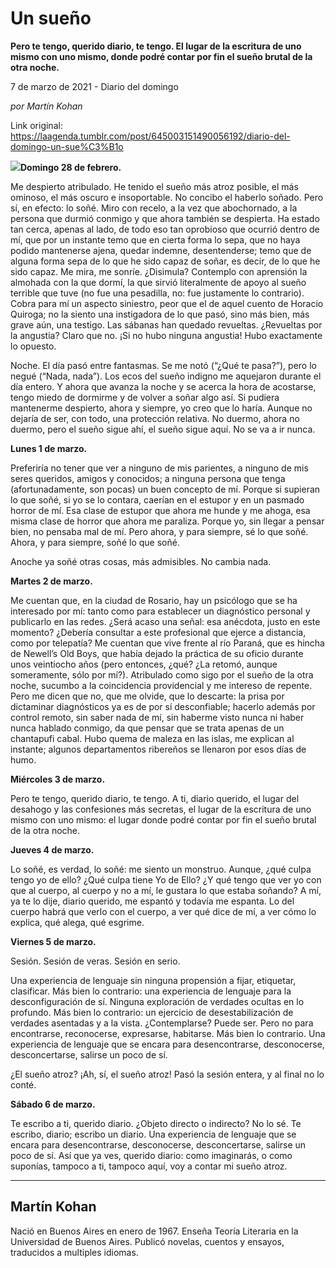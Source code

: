 # Un sueño

**Pero te tengo, querido diario, te tengo. El lugar de la escritura de uno mismo con uno mismo, donde podré contar por fin el sueño brutal de la otra noche.**

7 de marzo de 2021 - Diario del domingo

_por Martín Kohan_

Link original: https://laagenda.tumblr.com/post/645003151490056192/diario-del-domingo-un-sue%C3%B1o

![](https://64.media.tumblr.com/7965facfd9441d2776e8d92488f055a6/b60123da1bf98576-c5/s500x750/a5adc6e68e47b71c56fc33d77287e74ed614602f.jpg)**Domingo
28 de febrero.**

Me despierto atribulado. He tenido el sueño más atroz posible,
el más ominoso, el más oscuro e insoportable. No concibo el haberlo soñado.
Pero sí, en efecto: lo soñé. Miro con recelo, a la vez que abochornado, a la persona
que durmió conmigo y que ahora también se despierta. Ha estado tan cerca,
apenas al lado, de todo eso tan oprobioso que ocurrió dentro de mí, que por un
instante temo que en cierta forma lo sepa, que no haya podido mantenerse ajena,
quedar indemne, desentenderse; temo que de alguna forma sepa de lo que he sido
capaz de soñar, es decir, de lo que he sido capaz. Me mira, me sonríe.
¿Disimula? Contemplo con aprensión la almohada con la que dormí, la que sirvió
literalmente de apoyo al sueño terrible que tuve (no fue una pesadilla, no: fue
justamente lo contrario). Cobra para mí un aspecto siniestro, peor que el de
aquel cuento de Horacio Quiroga;  no la
siento una instigadora de lo que pasó, sino más bien, más grave aún, una
testigo. Las sábanas han quedado revueltas. ¿Revueltas por la angustia? Claro
que no. ¡Si no hubo ninguna angustia! Hubo exactamente lo opuesto.

Noche. El día pasó entre fantasmas. Se
me notó (“¿Qué te pasa?”), pero lo negué (“Nada, nada”). Los ecos del sueño
indigno me aquejaron durante el día entero. Y ahora que avanza la noche y se
acerca la hora de acostarse, tengo miedo de dormirme y de volver a soñar algo
así. Si pudiera mantenerme despierto, ahora y siempre, yo creo que lo haría.
Aunque no dejaría de ser, con todo, una protección relativa. No duermo, ahora
no duermo, pero el sueño sigue ahí, el sueño sigue aquí. No se va a ir nunca.

**Lunes 1 de marzo.**

Preferiría no tener
que ver a ninguno de mis parientes, a ninguno de mis seres queridos, amigos y
conocidos; a ninguna persona que tenga (afortunadamente, son pocas) un buen
concepto de mí. Porque si supieran lo que soñé, si yo se lo contara, caerían en
el estupor y en un pasmado horror de mí. Esa clase de estupor que ahora me
hunde y me ahoga, esa misma clase de horror que ahora me paraliza. Porque yo,
sin llegar a pensar bien, no pensaba mal de mí. Pero ahora, y para siempre, sé
lo que soñé. Ahora, y para siempre, soñé lo que soñé.

Anoche ya soñé otras cosas, más
admisibles. No cambia nada.

**Martes 2 de marzo.**

Me cuentan que, en
la ciudad de Rosario, hay un psicólogo que se ha interesado por mí: tanto como
para establecer un diagnóstico personal y publicarlo en las redes. ¿Será acaso
una señal: esa anécdota, justo en este momento? ¿Debería consultar a este
profesional que ejerce a distancia, como por telepatía? Me cuentan que vive
frente al río Paraná, que es hincha de Newell’s Old Boys, que había dejado la
práctica de su oficio durante unos veintiocho años (pero entonces, ¿qué? ¿La
retomó, aunque someramente, sólo por mí?). Atribulado como sigo por el sueño de
la otra noche, sucumbo a la coincidencia providencial y me intereso de repente.
Pero me dicen que no, que me olvide, que lo descarte: la prisa por dictaminar
diagnósticos ya es de por sí desconfiable; hacerlo además por control remoto,
sin saber nada de mí, sin haberme visto nunca ni haber nunca hablado conmigo,
da que pensar que se trata apenas de un chantapufi cabal. Hubo quema de maleza
en las islas, me explican al instante; algunos departamentos ribereños se
llenaron por esos días de humo.

**Miércoles 3 de marzo.**

Pero te tengo,
querido diario, te tengo. A ti, diario querido, el lugar del desahogo y las
confesiones más secretas, el lugar de la escritura de uno mismo con uno mismo:
el lugar donde podré contar por fin el sueño brutal de la otra noche.

**Jueves 4 de marzo.**

Lo soñé, es verdad,
lo soñé: me siento un monstruo. Aunque, ¿qué culpa tengo yo de ello? ¿Qué culpa
tiene Yo de Ello? ¿Y qué tengo que ver yo con que al cuerpo, al cuerpo y no a
mí, le gustara lo que estaba soñando? A mí, ya te lo dije, diario querido, me
espantó y todavía me espanta. Lo del cuerpo habrá que verlo con el cuerpo, a
ver qué dice de mí, a ver cómo lo explica, qué alega, qué esgrime.

**Viernes 5 de marzo.**

Sesión. Sesión de
veras. Sesión en serio.

Una experiencia de lenguaje sin
ninguna propensión a fijar, etiquetar, clasificar. Más bien lo contrario: una
experiencia de lenguaje para la desconfiguración de sí. Ninguna exploración de
verdades ocultas en lo profundo. Más bien lo contrario: un ejercicio de
desestabilización de verdades asentadas y a la vista. ¿Contemplarse? Puede ser.
Pero no para encontrarse, reconocerse, expresarse, habitarse. Más bien lo
contrario. Una experiencia de lenguaje que se encara para desencontrarse,
desconocerse, desconcertarse, salirse un poco de sí.

¿El sueño atroz? ¡Ah, sí, el sueño
atroz! Pasó la sesión entera, y al final no lo conté.

**Sábado 6 de marzo.**

Te escribo a ti,
querido diario. ¿Objeto directo o indirecto? No lo sé. Te escribo, diario;
escribo un diario. Una experiencia de lenguaje que se encara para
desencontrarse, desconocerse, desconcertarse, salirse un poco de sí. Así que ya
ves, querido diario: como imaginarás, o como suponías, tampoco a ti, tampoco
aquí, voy a contar mi sueño atroz.



---

 Martín Kohan
-------------

 Nació en Buenos Aires en enero de 1967. Enseña Teoría Literaria en la Universidad de Buenos Aires. Publicó novelas, cuentos y ensayos, traducidos a multiples idiomas.

